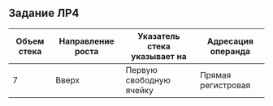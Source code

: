 ## Задание ЛР4 ##
| Объем стека | Направление роста | Указатель стека указывает на | Адресация операнда |
| ----------- | ----------------- | ---------------------------- | ------------------ |
| 7           | Вверх             | Первую свободную ячейку      | Прямая регистровая |

